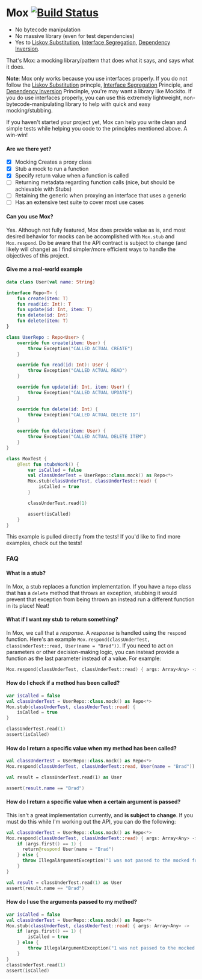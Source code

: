 # Mox [![Build Status](https://travis-ci.com/bradcypert/Mox.svg?branch=master)](https://travis-ci.com/bradcypert/Mox)
- No bytecode manipulation
- No massive library (even for test dependencies)
- Yes to [Liskov Substitution](http://wiki.c2.com/?LiskovSubstitutionPrinciple), [Interface Segregation](https://en.wikipedia.org/wiki/Interface_segregation_principle), [Dependency Inversion](http://wiki.c2.com/?DependencyInversionPrinciple).

That's Mox: a mocking library/pattern that does what it says, and says what it does.

**Note**: Mox only works because you use interfaces properly. If you do not follow the [Liskov Substitution](http://wiki.c2.com/?LiskovSubstitutionPrinciple) princple, [Interface Segregation](https://en.wikipedia.org/wiki/Interface_segregation_principle) Principle, and [Dependency Inversion](http://wiki.c2.com/?DependencyInversionPrinciple) Princinple, you're may want a library like Mockito. If you do use interfaces properly, you can use this extremely lightweight, non-bytecode-manipulating library to help with quick and easy mocking/stubbing.

If you haven't started your project yet, Mox can help you write clean and simple tests while helping you code to the principles mentioned above. A win-win!

#### Are we there yet?
- [x] Mocking Creates a proxy class
- [x] Stub a mock to run a function
- [x] Specify return value when a function is called
- [ ] Returning metadata regarding function calls (nice, but should be achievable with Stubs)
- [ ] Retaining the generic when proxying an interface that uses a generic
- [ ] Has an extensive test suite to cover most use cases

#### Can you use Mox?
Yes. Although not fully featured, Mox does provide value as is, and most desired behavior for mocks can be accomplished with `Mox.stub` and `Mox.respond`. Do be aware that the API contract is subject to change (and likely will change) as I find simpler/more efficient ways to handle the objectives of this project.

#### Give me a real-world example

```kotlin
data class User(val name: String)

interface Repo<T> {
    fun create(item: T)
    fun read(id: Int): T
    fun update(id: Int, item: T)
    fun delete(id: Int)
    fun delete(item: T)
}

class UserRepo : Repo<User> {
    override fun create(item: User) {
        throw Exception("CALLED ACTUAL CREATE")
    }

    override fun read(id: Int): User {
        throw Exception("CALLED ACTUAL READ")
    }

    override fun update(id: Int, item: User) {
        throw Exception("CALLED ACTUAL UPDATE")
    }

    override fun delete(id: Int) {
        throw Exception("CALLED ACTUAL DELETE ID")
    }

    override fun delete(item: User) {
        throw Exception("CALLED ACTUAL DELETE ITEM")
    }
}

class MoxTest {
    @Test fun stubsWork() {
        var isCalled = false
        val classUnderTest = UserRepo::class.mock() as Repo<*>
        Mox.stub(classUnderTest, classUnderTest::read) {
            isCalled = true
        }

        classUnderTest.read(1)

        assert(isCalled)
    }
}
```

This example is pulled directly from the tests! If you'd like to find more examples, check out the tests!


### FAQ
#### What is a stub?
In Mox, a stub replaces a function implementation. If you have a `Repo` class that has a `delete` method that throws an exception, stubbing it would prevent that exception from being thrown an instead run a different function in its place! Neat!

#### What if I want my stub to return something?
In Mox, we call that a _response_. A _response_ is handled using the `respond` function. Here's an example `Mox.respond(classUnderTest, classUnderTest::read, User(name = "Brad"))`. If you need to act on parameters or other decision-making logic, you can instead provide a function as the last parameter instead of a value. For example:

```kotlin
Mox.respond(classUnderTest, classUnderTest::read) { args: Array<Any> -> User(name = "Brad") }
```
#### How do I check if a method has been called?
```kotlin
var isCalled = false
val classUnderTest = UserRepo::class.mock() as Repo<*>
Mox.stub(classUnderTest, classUnderTest::read) {
    isCalled = true
}

classUnderTest.read(1)
assert(isCalled)
```

#### How do I return a specific value when my method has been called?
```kotlin
val classUnderTest = UserRepo::class.mock() as Repo<*>
Mox.respond(classUnderTest, classUnderTest::read, User(name = "Brad"))

val result = classUnderTest.read(1) as User

assert(result.name == "Brad")
```

#### How do I return a specific value when a certain argument is passed?
This isn't a great implementation currently, and **is subject to change**. If you must do this while I'm working out the API, you can do the following:

```kotlin
val classUnderTest = UserRepo::class.mock() as Repo<*>
Mox.respond(classUnderTest, classUnderTest::read) { args: Array<Any> ->
    if (args.first() == 1) {
      return@respond User(name = "Brad")
    } else {
      throw IllegalArgumentException("1 was not passed to the mocked function")
    }
}

val result = classUnderTest.read(1) as User
assert(result.name == "Brad")
```

#### How do I use the arguments passed to my method?
```kotlin
var isCalled = false
val classUnderTest = UserRepo::class.mock() as Repo<*>
Mox.stub(classUnderTest, classUnderTest::read) { args: Array<Any> ->
    if (args.first() == 1) {
        isCalled = true
    } else {
        throw IllegalArgumentException("1 was not passed to the mocked function")
    }
}
classUnderTest.read(1)
assert(isCalled)
```
